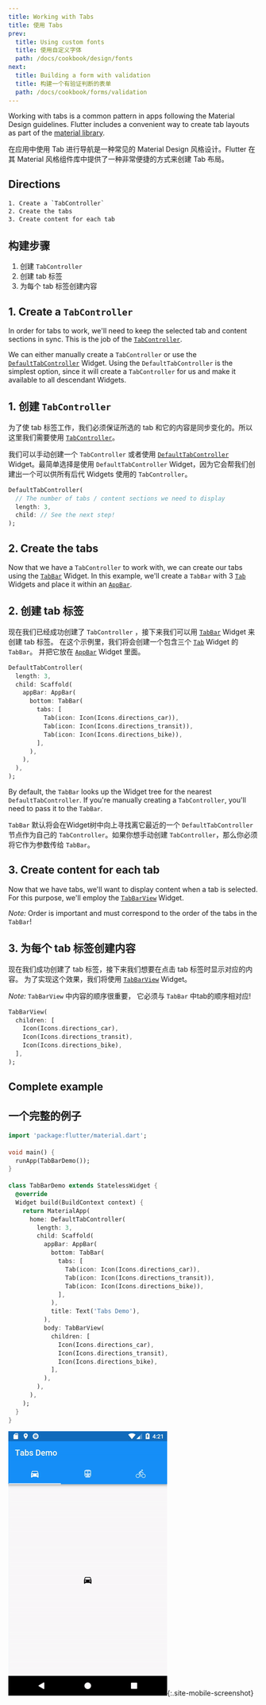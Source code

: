 ```yaml
---
title: Working with Tabs
title: 使用 Tabs
prev:
  title: Using custom fonts
  title: 使用自定义字体
  path: /docs/cookbook/design/fonts
next:
  title: Building a form with validation
  title: 构建一个有验证判断的表单
  path: /docs/cookbook/forms/validation
---
```


Working with tabs is a common pattern in apps following the Material Design
guidelines. Flutter includes a convenient way to create tab layouts as part of
the [material library]({{site.api}}/flutter/material/material-library.html).

在应用中使用 Tab 进行导航是一种常见的 Material Design 风格设计。Flutter 在其 Material 风格组件库中提供了一种非常便捷的方式来创建 Tab 布局。

## Directions

    1. Create a `TabController`
    2. Create the tabs
    3. Create content for each tab

## 构建步骤

1. 创建 `TabController`
2. 创建 tab 标签
3. 为每个 tab 标签创建内容

## 1. Create a `TabController`

In order for tabs to work, we'll need to keep the selected tab and content
sections in sync. This is the job of the
[`TabController`]({{site.api}}/flutter/material/TabController-class.html).

We can either manually create a `TabController` or use the
[`DefaultTabController`]({{site.api}}/flutter/material/DefaultTabController-class.html)
Widget. Using the `DefaultTabController` is the simplest option, since it will
create a `TabController` for us and make it available to all descendant Widgets.

<!-- skip -->

## 1. 创建 `TabController`

为了使 tab 标签工作，我们必须保证所选的 tab 和它的内容是同步变化的。所以这里我们需要使用 [`TabController`]({{site.api}}/flutter/material/TabController-class.html)。

我们可以手动创建一个 `TabController` 或者使用
[`DefaultTabController`]({{site.api}}/flutter/material/DefaultTabController-class.html) Widget。最简单选择是使用 `DefaultTabController` Widget，因为它会帮我们创建出一个可以供所有后代 Widgets 使用的 `TabController`。

<!-- skip -->

```dart
DefaultTabController(
  // The number of tabs / content sections we need to display
  length: 3,
  child: // See the next step!
);
```

## 2. Create the tabs

Now that we have a `TabController` to work with, we can create our tabs using
the [`TabBar`]({{site.api}}/flutter/material/TabController-class.html)
Widget. In this example, we'll create a `TabBar` with 3
[`Tab`]({{site.api}}/flutter/material/Tab-class.html)
Widgets and place it within an
[`AppBar`]({{site.api}}/flutter/material/AppBar-class.html).

<!-- skip -->

## 2. 创建 tab 标签

现在我们已经成功创建了 `TabController` ，接下来我们可以用 [`TabBar`]({{site.api}}/flutter/material/TabController-class.html) Widget 来创建 tab 标签。
 在这个示例里，我们将会创建一个包含三个  [`Tab`]({{site.api}}/flutter/material/Tab-class.html) Widget 的  `TabBar`。
 并把它放在  [`AppBar`]({{site.api}}/flutter/material/AppBar-class.html)  Widget 里面。

<!-- skip -->

```dart
DefaultTabController(
  length: 3,
  child: Scaffold(
    appBar: AppBar(
      bottom: TabBar(
        tabs: [
          Tab(icon: Icon(Icons.directions_car)),
          Tab(icon: Icon(Icons.directions_transit)),
          Tab(icon: Icon(Icons.directions_bike)),
        ],
      ),
    ),
  ),
);
```

By default, the `TabBar` looks up the Widget tree for the nearest
`DefaultTabController`. If you're manually creating a `TabController`, you'll
need to pass it to the `TabBar`.

 `TabBar` 默认将会在Widget树中向上寻找离它最近的一个 `DefaultTabController ` 节点作为自己的 `TabController`。如果你想手动创建 `TabController`，那么你必须将它作为参数传给 `TabBar`。

## 3. Create content for each tab

Now that we have tabs, we'll want to display content when a tab is selected.
For this purpose, we'll employ the
[`TabBarView`]({{site.api}}/flutter/material/TabBarView-class.html) Widget.

*Note:* Order is important and must correspond to the order of the tabs in the
`TabBar`!

<!-- skip -->

## 3. 为每个 tab 标签创建内容

现在我们成功创建了 tab 标签，接下来我们想要在点击 tab 标签时显示对应的内容。
为了实现这个效果，我们将使用 [`TabBarView`]({{site.api}}/flutter/material/TabBarView-class.html) Widget。

*Note:* `TabBarView` 中内容的顺序很重要， 它必须与  `TabBar` 中tab的顺序相对应!

<!-- skip -->

```dart
TabBarView(
  children: [
    Icon(Icons.directions_car),
    Icon(Icons.directions_transit),
    Icon(Icons.directions_bike),
  ],
);
```
## Complete example

## 一个完整的例子

```dart
import 'package:flutter/material.dart';

void main() {
  runApp(TabBarDemo());
}

class TabBarDemo extends StatelessWidget {
  @override
  Widget build(BuildContext context) {
    return MaterialApp(
      home: DefaultTabController(
        length: 3,
        child: Scaffold(
          appBar: AppBar(
            bottom: TabBar(
              tabs: [
                Tab(icon: Icon(Icons.directions_car)),
                Tab(icon: Icon(Icons.directions_transit)),
                Tab(icon: Icon(Icons.directions_bike)),
              ],
            ),
            title: Text('Tabs Demo'),
          ),
          body: TabBarView(
            children: [
              Icon(Icons.directions_car),
              Icon(Icons.directions_transit),
              Icon(Icons.directions_bike),
            ],
          ),
        ),
      ),
    );
  }
}
```

![Tabs Demo](/images/cookbook/tabs.gif){:.site-mobile-screenshot}
